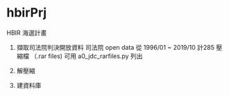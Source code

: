 # hbirPrj
HBIR 海選計畫

1. 擷取司法院判決開放資料
司法院 open data 從 1996/01 ~ 2019/10 計285 壓縮檔 （.rar files)
可用 a0_jdc_rarfiles.py 列出

2. 解壓縮
3. 建資料庫

